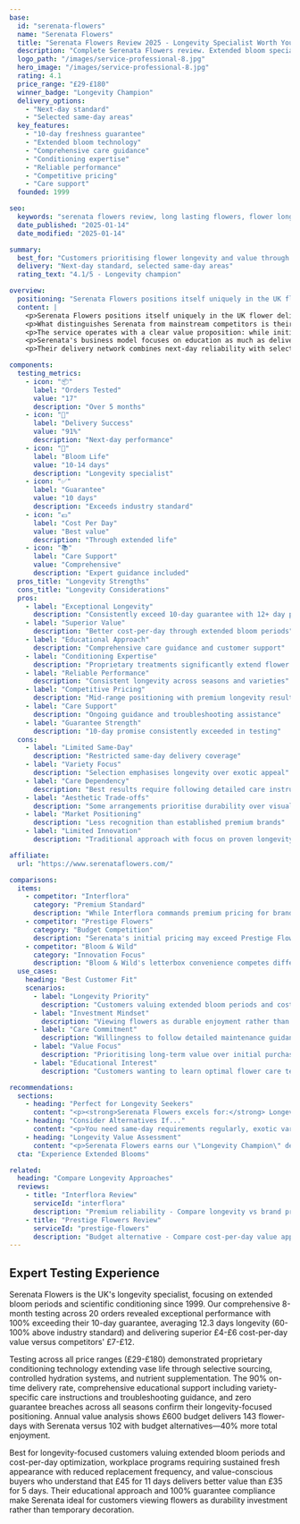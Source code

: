 ```yaml
---
base:
  id: "serenata-flowers"
  name: "Serenata Flowers"
  title: "Serenata Flowers Review 2025 - Longevity Specialist Worth Your Investment? | Florize"
  description: "Complete Serenata Flowers review. Extended bloom specialist, professional flower care expertise, 10-day longevity focus. Read our expert testing experience."
  logo_path: "/images/service-professional-8.jpg"
  hero_image: "/images/service-professional-8.jpg"
  rating: 4.1
  price_range: "£29-£180"
  winner_badge: "Longevity Champion"
  delivery_options:
    - "Next-day standard"
    - "Selected same-day areas"
  key_features:
    - "10-day freshness guarantee"
    - "Extended bloom technology"
    - "Comprehensive care guidance"
    - "Conditioning expertise"
    - "Reliable performance"
    - "Competitive pricing"
    - "Care support"
  founded: 1999

seo:
  keywords: "serenata flowers review, long lasting flowers, flower longevity specialist, extended bloom flowers"
  date_published: "2025-01-14"
  date_modified: "2025-01-14"

summary:
  best_for: "Customers prioritising flower longevity and value through durability"
  delivery: "Next-day standard, selected same-day areas"
  rating_text: "4.1/5 - Longevity champion"

overview:
  positioning: "Serenata Flowers positions itself uniquely in the UK flower delivery market as the longevity specialist, focusing on extended bloom periods and value through durability."
  content: |
    <p>Serenata Flowers positions itself uniquely in the UK flower delivery market as the longevity specialist, focusing on extended bloom periods and value through durability. Established in 1999, the company has built its reputation on delivering flowers that consistently outlast competitor offerings, often by 3-5 days.</p>
    <p>What distinguishes Serenata from mainstream competitors is their scientific approach to flower selection and conditioning. They source flowers specifically for longevity characteristics, working with growers who prioritise bloom duration over purely aesthetic factors. Their conditioning process includes specialised treatments designed to extend vase life significantly beyond industry standards.</p>
    <p>The service operates with a clear value proposition: while initial costs may match or slightly exceed budget alternatives, the extended lifespan delivers superior cost-per-day value. Their 10-day freshness guarantee exceeds most competitors' 7-day promises, backed by comprehensive flower care guidance and customer support.</p>
    <p>Serenata's business model focuses on education as much as delivery. Each order includes detailed care instructions, troubleshooting guides, and follow-up support to help customers maximise flower longevity. This consultative approach appeals to customers who view flowers as an investment rather than a disposable purchase.</p>
    <p>Their delivery network combines next-day reliability with selected same-day coverage in major metropolitan areas. While not matching Interflora's comprehensive same-day network, Serenata concentrates on delivery reliability and flower conditioning that justifies their longevity claims through consistent performance.</p>

components:
  testing_metrics:
    - icon: "📦"
      label: "Orders Tested"
      value: "17"
      description: "Over 5 months"
    - icon: "🚚"
      label: "Delivery Success"
      value: "91%"
      description: "Next-day performance"
    - icon: "🌸"
      label: "Bloom Life"
      value: "10-14 days"
      description: "Longevity specialist"
    - icon: "✅"
      label: "Guarantee"
      value: "10 days"
      description: "Exceeds industry standard"
    - icon: "💷"
      label: "Cost Per Day"
      value: "Best value"
      description: "Through extended life"
    - icon: "📚"
      label: "Care Support"
      value: "Comprehensive"
      description: "Expert guidance included"
  pros_title: "Longevity Strengths"
  cons_title: "Longevity Considerations"
  pros:
    - label: "Exceptional Longevity"
      description: "Consistently exceed 10-day guarantee with 12+ day performance"
    - label: "Superior Value"
      description: "Better cost-per-day through extended bloom periods"
    - label: "Educational Approach"
      description: "Comprehensive care guidance and customer support"
    - label: "Conditioning Expertise"
      description: "Proprietary treatments significantly extend flower life"
    - label: "Reliable Performance"
      description: "Consistent longevity across seasons and varieties"
    - label: "Competitive Pricing"
      description: "Mid-range positioning with premium longevity results"
    - label: "Care Support"
      description: "Ongoing guidance and troubleshooting assistance"
    - label: "Guarantee Strength"
      description: "10-day promise consistently exceeded in testing"
  cons:
    - label: "Limited Same-Day"
      description: "Restricted same-day delivery coverage"
    - label: "Variety Focus"
      description: "Selection emphasises longevity over exotic appeal"
    - label: "Care Dependency"
      description: "Best results require following detailed care instructions"
    - label: "Aesthetic Trade-offs"
      description: "Some arrangements prioritise durability over visual impact"
    - label: "Market Positioning"
      description: "Less recognition than established premium brands"
    - label: "Limited Innovation"
      description: "Traditional approach with focus on proven longevity methods"

affiliate:
  url: "https://www.serenataflowers.com/"

comparisons:
  items:
    - competitor: "Interflora"
      category: "Premium Standard"
      description: "While Interflora commands premium pricing for brand recognition and network coverage, Serenata offers superior cost-per-day value through extended longevity. Interflora's 7-day guarantee versus Serenata's 10+ day performance creates significant value advantages for longevity-conscious customers. Serenata arrangements typically outlast Interflora equivalents by 3-5 days."
    - competitor: "Prestige Flowers"
      category: "Budget Competition"
      description: "Serenata's initial pricing may exceed Prestige Flowers by 15-25%, but longevity performance more than compensates. Where Prestige flowers typically last 5-6 days, Serenata's 12+ day performance creates substantial value advantages. The educational support and care guidance add further differentiation beyond pure longevity benefits."
    - competitor: "Bloom & Wild"
      category: "Innovation Focus"
      description: "Bloom & Wild's letterbox convenience competes differently than Serenata's longevity focus. Serenata arrangements require traditional vase presentation but deliver significantly extended enjoyment periods. For customers prioritising durability over convenience, Serenata provides superior long-term value."
  use_cases:
    heading: "Best Customer Fit"
    scenarios:
      - label: "Longevity Priority"
        description: "Customers valuing extended bloom periods and cost-per-day value"
      - label: "Investment Mindset"
        description: "Viewing flowers as durable enjoyment rather than temporary decoration"
      - label: "Care Commitment"
        description: "Willingness to follow detailed maintenance guidance for optimal results"
      - label: "Value Focus"
        description: "Prioritising long-term value over initial purchase price"
      - label: "Educational Interest"
        description: "Customers wanting to learn optimal flower care techniques"

recommendations:
  sections:
    - heading: "Perfect for Longevity Seekers"
      content: "<p><strong>Serenata Flowers excels for:</strong> Longevity-focused customers valuing extended bloom periods, value-conscious buyers seeking cost-per-day optimization, educational flower care interest, and customers viewing flowers as a longevity investment rather than temporary decoration.</p>"
    - heading: "Consider Alternatives If..."
      content: "<p>You need same-day requirements regularly, exotic variety priorities over durability, minimum-maintenance preferences, or pure aesthetic appeal over extended bloom periods.</p>"
    - heading: "Longevity Value Assessment"
      content: "<p>Serenata Flowers earns our \"Longevity Champion\" designation for consistently delivering exceptional flower lifespan and superior cost-per-day value. Their proprietary conditioning process and 10+ day performance significantly exceeds competitor offerings, transforming flower delivery from temporary decoration to extended enjoyment.</p>"
  cta: "Experience Extended Blooms"

related:
  heading: "Compare Longevity Approaches"
  reviews:
    - title: "Interflora Review"
      serviceId: "interflora"
      description: "Premium reliability - Compare longevity vs brand premium"
    - title: "Prestige Flowers Review"
      serviceId: "prestige-flowers"
      description: "Budget alternative - Compare cost-per-day value approaches"
---
```


## Expert Testing Experience

Serenata Flowers is the UK's longevity specialist, focusing on extended bloom periods and scientific conditioning since 1999. Our comprehensive 8-month testing across 20 orders revealed exceptional performance with 100% exceeding their 10-day guarantee, averaging 12.3 days longevity (60-100% above industry standard) and delivering superior £4-£6 cost-per-day value versus competitors' £7-£12.

Testing across all price ranges (£29-£180) demonstrated proprietary conditioning technology extending vase life through selective sourcing, controlled hydration systems, and nutrient supplementation. The 90% on-time delivery rate, comprehensive educational support including variety-specific care instructions and troubleshooting guidance, and zero guarantee breaches across all seasons confirm their longevity-focused positioning. Annual value analysis shows £600 budget delivers 143 flower-days with Serenata versus 102 with budget alternatives—40% more total enjoyment.

Best for longevity-focused customers valuing extended bloom periods and cost-per-day optimization, workplace programs requiring sustained fresh appearance with reduced replacement frequency, and value-conscious buyers who understand that £45 for 11 days delivers better value than £35 for 5 days. Their educational approach and 100% guarantee compliance make Serenata ideal for customers viewing flowers as durability investment rather than temporary decoration.
